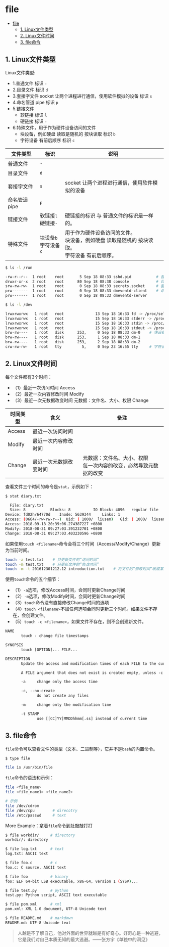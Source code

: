 
# file

<!-- TOC -->

- [file](#file)
    - [1. Linux文件类型](#1-linux文件类型)
    - [2. Linux文件时间](#2-linux文件时间)
    - [3. file命令](#3-file命令)

<!-- /TOC -->

## 1. Linux文件类型

Linux文件类型:

- 1.普通文件    标识 `-`
- 2.目录文件    标识 `d`
- 3.套接字文件  socket 让两个进程进行通信，使用软件模拟的设备   标识 `s`
- 4.命名管道 pipe  标识 `p`
- 5.链接文件    
    - 软链接 标识 `l`
    - 硬链接 标识 `-`
- 6.特殊文件，用于作为硬件设备访问的文件
    - 块设备，例如硬盘  读取是随机的  按块读取   标识 `b`
    - 字符设备 有前后顺序    标识 `c`




| 文件类型     | 标识                 | 说明                                                         |
| ------------ | -------------------- | ------------------------------------------------------------ |
| 普通文件     | `-`                  |                                                              |
| 目录文件     | `d`                  |                                                              |
| 套接字文件   | `s`                  | socket 让两个进程进行通信，使用软件模拟的设备                |
| 命名管道pipe | `p`                  |                                                              |
| 链接文件     | 软链接`l`<br/>硬链接`-`   | 硬链接的标识 与 普通文件的标识是一样的。 |
| 特殊文件     | 块设备`b`<br/>字符设备`c` | 用于作为硬件设备访问的文件。<br/>块设备，例如硬盘  读取是随机的  按块读取。<br/>字符设备 有前后顺序。 |


```bash
$ ls -l /run

-rw-r--r--  1 root    root       5 Sep 18 08:33 sshd.pid           # 普通文件
drwxr-xr-x  2 root    root      80 Sep 18 08:38 console            # 目录文件
srw-rw-rw-  1 root    root       0 Sep 18 08:33 secrets.socket     # 套接字文件
prw-------  1 root    root       0 Sep 18 08:33 dmeventd-client    # 命名管道pipe
prw-------  1 root    root       0 Sep 18 08:33 dmeventd-server
```


```bash
$ ls -l /dev

lrwxrwxrwx   1 root   root              13 Sep 18 16:33 fd -> /proc/self/fd    # 软链接
lrwxrwxrwx   1 root   root              15 Sep 18 16:33 stderr -> /proc/self/fd/2
lrwxrwxrwx   1 root   root              15 Sep 18 16:33 stdin -> /proc/self/fd/0
lrwxrwxrwx   1 root   root              15 Sep 18 16:33 stdout -> /proc/self/fd/1
brw-rw----   1 root   disk      253,     0 Sep 18 08:33 dm-0    # 块设备
brw-rw----   1 root   disk      253,     1 Sep 18 08:33 dm-1
brw-rw----   1 root   disk      253,     2 Sep 18 08:33 dm-2
crw-rw-rw-   1 root   tty         5,     0 Sep 23 16:55 tty     # 字符设备
```

## 2. Linux文件时间

每个文件都有3个时间：

- （1）最近一次访问时间   Access
- （2）最近一次内容修改时间   Modify
- （3）最近一次元数据改变时间  元数据：文件名、大小、权限 Change



| 时间类型 | 含义                   | 备注                                                         |
| -------- | ---------------------- | ------------------------------------------------------------ |
| Access   | 最近一次访问时间       |                                                              |
| Modify   | 最近一次内容修改时间   |                                                              |
| Change   | 最近一次元数据改变时间 | 元数据：文件名、大小、权限<br/>每一次内容的改变，必然导致元数据的改变 |


查看文件三个时间的命令是`stat`，示例如下：

```bash
$ stat diary.txt 

  File: diary.txt
  Size: 8         	Blocks: 8          IO Block: 4096   regular file
Device: fd02h/64770d	Inode: 5639344     Links: 1
Access: (0664/-rw-rw-r--)  Uid: ( 1000/  liusen)   Gid: ( 1000/  liusen)
Access: 2018-09-18 20:39:06.274387227 +0800
Modify: 2018-08-31 09:27:03.391232701 +0800
Change: 2018-08-31 09:27:03.403230596 +0800
```

如果使用`touch <filename>`命令会将三个时间（Access/Modify/Change）更新为当前时间。

```bash
touch -a test.txt    # 只更新文件的“访问时间”
touch -m test.txt    # 只更新文件的“修改时间”
touch -m -t 201612301212.12 introduction.txt    # 将文件的“修改时间”改成某个时间点
```

使用`touch`命令的五个细节：

- （1）`-a`选项，修改Access时间，会同时更新Change时间
- （2）`-m`选项，修改Modify时间，会同时更新Change时间
- （3）`touch`命令没有直接修改Change时间的选项
- （4）`touch <filename>`不加任何选项会同时更新三个时间。如果文件不存在，会创建文件。
- （5）`touch -c <filename>`，如果文件不存在，则不会创建新文件。

```txt
NAME
       touch - change file timestamps

SYNOPSIS
       touch [OPTION]... FILE...

DESCRIPTION
       Update the access and modification times of each FILE to the current time.

       A FILE argument that does not exist is created empty, unless -c or -h is supplied.

       -a     change only the access time

       -c, --no-create
              do not create any files

       -m     change only the modification time

       -t STAMP
              use [[CC]YY]MMDDhhmm[.ss] instead of current time

```

## 3. file命令

`file`命令可以查看文件的类型（文本、二进制等），它并不是`bash`的内置命令。

```bash
$ type file

file is /usr/bin/file
```

`file`命令的语法和示例：

```bash
file <file_name>
file <file_name1> <file_name2>

# 示例
file /dev/cdrom
file /dev/cpu        # direcotry
file /etc/passwd     # text
```

More Example：拿着`file`命令到处敲敲打打

```bash
$ file workdir/     # directory
workdir/: directory

$ file log.txt      # text
log.txt: ASCII text

$ file foo.c        # c
foo.c: C source, ASCII text

$ file foo          # binary
foo: ELF 64-bit LSB executable, x86-64, version 1 (SYSV)...

$ file test.py      # python
test.py: Python script, ASCII text executable

$ file pom.xml      # xml
pom.xml: XML 1.0 document, UTF-8 Unicode text

$ file README.md    # markdown
README.md: UTF-8 Unicode text
```

> 人越是不了解自己，他对外面的世界就越是有好奇心。好奇心是一种逃避，它是我们对自己本质无知的最大逃避。——张方宇《单独中的洞见》